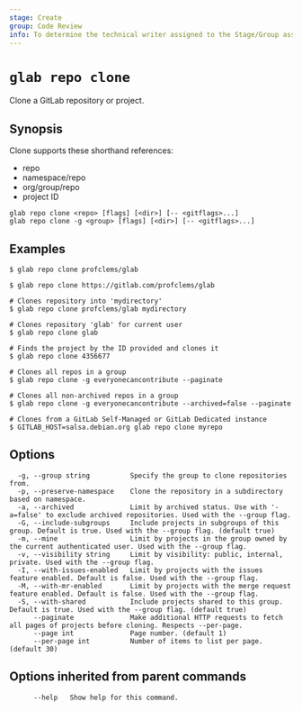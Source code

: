 ```yaml
---
stage: Create
group: Code Review
info: To determine the technical writer assigned to the Stage/Group associated with this page, see https://about.gitlab.com/handbook/product/ux/technical-writing/#assignments
---
```


<!--
This documentation is auto generated by a script.
Please do not edit this file directly. Run `make gen-docs` instead.
-->

# `glab repo clone`

Clone a GitLab repository or project.

## Synopsis

Clone supports these shorthand references:

- repo
- namespace/repo
- org/group/repo
- project ID

```plaintext
glab repo clone <repo> [flags] [<dir>] [-- <gitflags>...]
glab repo clone -g <group> [flags] [<dir>] [-- <gitflags>...]
```

## Examples

```plaintext
$ glab repo clone profclems/glab

$ glab repo clone https://gitlab.com/profclems/glab

# Clones repository into 'mydirectory'
$ glab repo clone profclems/glab mydirectory

# Clones repository 'glab' for current user
$ glab repo clone glab

# Finds the project by the ID provided and clones it
$ glab repo clone 4356677

# Clones all repos in a group
$ glab repo clone -g everyonecancontribute --paginate

# Clones all non-archived repos in a group
$ glab repo clone -g everyonecancontribute --archived=false --paginate

# Clones from a GitLab Self-Managed or GitLab Dedicated instance
$ GITLAB_HOST=salsa.debian.org glab repo clone myrepo

```

## Options

```plaintext
  -g, --group string          Specify the group to clone repositories from.
  -p, --preserve-namespace    Clone the repository in a subdirectory based on namespace.
  -a, --archived              Limit by archived status. Use with '-a=false' to exclude archived repositories. Used with the --group flag.
  -G, --include-subgroups     Include projects in subgroups of this group. Default is true. Used with the --group flag. (default true)
  -m, --mine                  Limit by projects in the group owned by the current authenticated user. Used with the --group flag.
  -v, --visibility string     Limit by visibility: public, internal, private. Used with the --group flag.
  -I, --with-issues-enabled   Limit by projects with the issues feature enabled. Default is false. Used with the --group flag.
  -M, --with-mr-enabled       Limit by projects with the merge request feature enabled. Default is false. Used with the --group flag.
  -S, --with-shared           Include projects shared to this group. Default is true. Used with the --group flag. (default true)
      --paginate              Make additional HTTP requests to fetch all pages of projects before cloning. Respects --per-page.
      --page int              Page number. (default 1)
      --per-page int          Number of items to list per page. (default 30)
```

## Options inherited from parent commands

```plaintext
      --help   Show help for this command.
```
